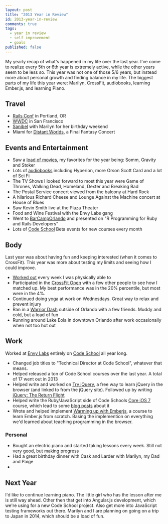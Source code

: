 ```yaml
---
layout: post
title: "2013 Year in Review"
id: 2013-year-in-review
comments: true
tags:
  - year in review
  - self improvement
  - goals
published: false
---
```


My yearly recap of what's happened in my life over the last year. I've come to realize every 5th or 6th year is extremely active, while the other years seem to be less so. This year was not one of those 5/6 years, but instead more about personal growth and finding balance in my life. The biggest parts of my life this year were: Marilyn, CrossFit, audiobooks, learning Ember.js, and learning Piano.

## Travel

- [Rails Conf](http://railsconf2013.com/) in Portland, OR
- [WWDC](/wwdc) in San Francisco
- [Sanibel](https://twitter.com/adamfortuna/status/365957862113021952) with Marilyn for her birthday weekend
- Miami for [Distant Worlds](https://twitter.com/adamfortuna/status/404414324401520641), a Final Fantasy Concert

## Events and Entertainment

* Saw a [load of movies](http://letterboxd.com/adamfortuna/year/2013/), my favorites for the year being: Somm, Gravity and Stoker
* Lots of [audiobooks](/audiobooks-2013) including Hyperion, more Orson Scott Card and a lot of Sci Fi
* The TV Shows I looked forward to most this year were Game of Thrones, Walking Dead, Homeland, Dexter and Breaking Bad
* The Postal Service concert viewed from the balcony at Hard Rock
* A hilarious Richard Cheese and Lounge Against the Machine concert at House of Blues
* Saw Kevin Smith live at the Plaza Theater
* Food and Wine Festival with the Envy Labs gang
* Went to [BarCampOrlando](https://twitter.com/adamfortuna/status/335839768439029761) and presented on "R Programming for Ruby and Rails Developers"
* Lots of [Code School](http://codeschool.com) Beta events for new courses every month

## Body

Last year was about having fun and keeping interested (when it comes to CrossFit). This year was more about testing my limits and seeing how I could improve.

* [Worked out](http://crossfitkingspoint.com/) every week I was physically able to
* Participated in the [CrossFit Open](http://evaleverything.com/2013/11/12/xkcd-style-graphs-with-r/) with a few other people to see how I matched up. My best performance was in the 20% percentile, but most were in the 4%.
* Continued doing yoga at work on Wednesdays. Great way to relax and prevent injury
* Ran in a [Warrior Dash](https://twitter.com/adamfortuna/status/297775932167553024) outside of Orlando with a few friends. Muddy and cold, but a load of fun
* Running around Lake Eola in downtown Orlando after work occasionally when not too hot out

## Work

Worked at [Envy Labs](http://envylabs.com) entirely on [Code School](http://codeschool.com) all year long.

* Changed job titles to "Technical Director at Code School", whatever that means.
* Helped released a ton of Code School courses over the last year. A total of 17 went out in 2013
* Helped write and worked on [Try jQuery](http://try.jquery.com), a free way to learn jQuery in the browser (and linked to from the jQuery site). Followed up by writing [jQuery: The Return Flight](https://www.codeschool.com/courses/jquery-the-return-flight)
* Helped write the Ruby/JavaScript side of Code Schools [Core iOS 7](https://www.codeschool.com/courses/core-ios-7) course, which lead to some [blog posts](http://evaleverything.com/2013/10/04/teaching-ios-7-at-codeschool/) about it
* Wrote and helped implement [Warming up with Emberjs](https://www.codeschool.com/courses/warming-up-with-emberjs), a course to learn Ember.js from scratch. Basing the implemention on everything we'd learned about teaching programming in the browser.

### Personal

* Bought an electric piano and started taking lessons every week. Still not very good, but making progress
* Had a great birthday dinner with Cask and Larder with Marilyn, my Dad and Paige
* 

## Next Year

I'd like to continue learning piano. The little girl who has the lesson after me is still way ahead. Other then that get into Angular.js development, which we're using for a new Code School project. Also get more into JavaScript testing frameworks out there. Marilyn and I are planning on going on a trip to Japan in 2014, which should be a load of fun. 